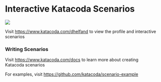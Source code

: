 # Interactive Katacoda Scenarios

[![](http://shields.katacoda.com/katacoda/dhelfand/count.svg)](https://www.katacoda.com/dhelfand "Get your profile on Katacoda.com")

Visit https://www.katacoda.com/dhelfand to view the profile and interactive scenarios

### Writing Scenarios
Visit https://www.katacoda.com/docs to learn more about creating Katacoda scenarios

For examples, visit https://github.com/katacoda/scenario-example
